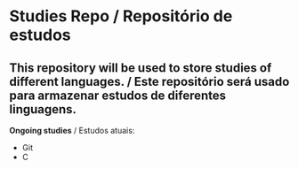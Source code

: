 # **Studies Repo** / Repositório de estudos

## **This repository will be used to store studies of different languages.** / Este repositório será usado para armazenar estudos de diferentes linguagens.

**Ongoing studies** / Estudos atuais:

 - Git
 - C
 
